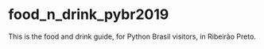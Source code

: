 # food_n_drink_pybr2019
This is the food and drink guide, for Python Brasil visitors, in Ribeirão Preto. 


